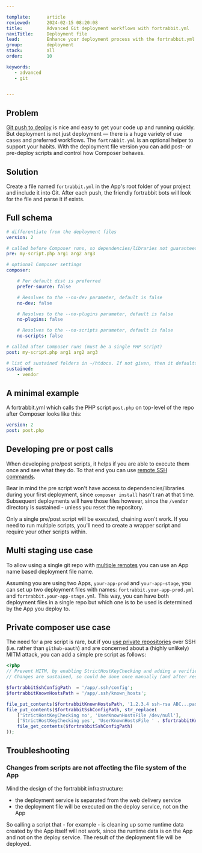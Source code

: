 ```yaml
---

template:      article
reviewed:      2024-02-15 08:20:08
title:         Advanced Git deployment workflows with fortrabbit.yml
naviTitle:     Deployment file
lead:          Enhance your deployment process with the fortrabbit.yml deployment file.
group:         deployment
stack:         all
order:         10

keywords:
   - advanced
   - git


---
```


## Problem

[Git push to deploy](git) is nice and easy to get your code up and running quickly. But deployment is not just deployment — there is a huge variety of use cases and preferred workflows. The `fortrabbit.yml` is an optional helper to support your habits. With the deployment file version you can add post- or pre-deploy scripts and control how Composer behaves.


## Solution

Create a file named `fortrabbit.yml` in the App's root folder of your project and include it into Git. After each push, the friendly fortrabbit bots will look for the file and parse it if exists.


## Full schema

```yml
# differentiate from the deployment files
version: 2

# called before Composer runs, so dependencies/libraries not guaranteed to be in place (must be a single PHP script)
pre: my-script.php arg1 arg2 arg3

# optional Composer settings
composer:

    # Per default dist is preferred
    prefer-source: false

    # Resolves to the --no-dev parameter, default is false
    no-dev: false

    # Resolves to the --no-plugins parameter, default is false
    no-plugins: false

    # Resolves to the --no-scripts parameter, default is false
    no-scripts: false

# called after Composer runs (must be a single PHP script)
post: my-script.php arg1 arg2 arg3

# list of sustained folders in ~/htdocs. If not given, then it defaults to the "vendor" folder
sustained:
    - vendor

```


## A minimal example

A fortrabbit.yml which calls the PHP script `post.php` on top-level of the repo after Composer looks like this:

```yml
version: 2
post: post.php

```

## Developing pre or post calls

When developing pre/post scripts, it helps if you are able to execute them once and see what they do. To that end you can use [remote SSH commands](/remote-ssh-execution-pro).

Bear in mind the pre script won't have access to dependencies/libraries during your first deployment, since `composer install` hasn't ran at that time. Subsequent deployments will have those files however, since the `/vendor` directory is sustained - unless you reset the repository.

Only a single pre/post script will be executed, chaining won't work. If you need to run multiple scripts, you'll need to create a wrapper script and require your other scripts within.


## Multi staging use case

To allow using a single git repo with [multiple remotes](multi-staging) you can use an App name based deployment file name.

Assuming you are using two Apps, `your-app-prod` and `your-app-stage`, you can set up two deployment files with names: `fortrabbit.your-app-prod.yml` and `fortrabbit.your-app-stage.yml`. This way, you can have both deployment files in a single repo but which one is to be used is determined by the App you deploy to.


## Private composer use case

The need for a pre script is rare, but if you [use private repositories](/private-composer-repos) over SSH (i.e. rather than `github-oauth`) and are concerned about a (highly unlikely) MITM attack, you can add a simple pre script as follows:

```php
<?php
// Prevent MITM, by enabling StrictHostKeyChecking and adding a verified host for github.com before composer SSH installs
// Changes are sustained, so could be done once manually (and after resetting the repo) but safer to automate

$fortrabbitSshConfigPath  = '/app/.ssh/config';
$fortrabbitKnownHostsPath = '/app/.ssh/known_hosts';

file_put_contents($fortrabbitKnownHostsPath, '1.2.3.4 ssh-rsa ABC...paste in here...DEF==' . PHP_EOL);
file_put_contents($fortrabbitSshConfigPath, str_replace(
    ['StrictHostKeyChecking no', 'UserKnownHostsFile /dev/null'],
    ['StrictHostKeyChecking yes', 'UserKnownHostsFile ' . $fortrabbitKnownHostsPath],
    file_get_contents($fortrabbitSshConfigPath)
));
```

## Troubleshooting

### Changes from scripts are not affecting the file system of the App

Mind the design of the fortrabbit infrastructure: 

* the deployment service is separated from the web delivery service
* the deployment file will be executed on the deploy service, not on the App
 
So calling a script that - for example - is cleaning up some runtime data created by the App itself will not work, since the runtime data is on the App and not on the deploy service. The result of the deployment file will be deployed.
